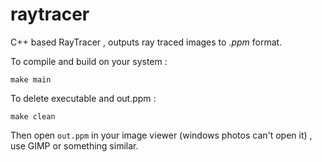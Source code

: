 # raytracer

C++ based RayTracer , outputs ray traced images to *.ppm* format.

To compile and build on your system :

`make main`

To delete executable and out.ppm :

`make clean`

Then open `out.ppm` in your image viewer (windows photos can't open it) , use GIMP or something similar.

